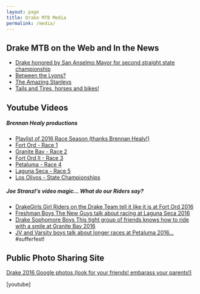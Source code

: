 ```yaml
---
layout: page
title: Drake MTB Media
permalink: /media/
---
```


## Drake MTB on the Web and In the News

* [Drake honored by San Anselmo Mayor for second straight state championship]({{site.baseurl}}/images/townhall_2016.jpg)
* [Between the Lyons?](http://www.marinij.com/sports/20150512/prep-mountain-biking-lyons-trying-to-help-drake-get-back-on-top-at-state-race)
* [The Amazing Stanleys](http://www.outsideonline.com/1918441/fast-times-singletrack-high)
* [Tails and Tires, horses and bikes!](http://www.marinij.com/article/NO/20150307/NEWS/150309851)

## Youtube Videos 

##### Brennan Healy productions
* [Playlist of 2016 Race Season (thanks Brennan Healy!)](https://www.youtube.com/playlist?list=PL0iTUF9DuZ1x_c4RF76xzyjkk74hDrDP8)
* [Fort Ord - Race 1](https://www.youtube.com/watch?v=f01G-DY5t8U)
* [Granite Bay - Race 2](https://www.youtube.com/watch?v=44Ppm4UQnOg)
* [Fort Ord II - Race 3](https://www.youtube.com/watch?v=R5JKbUAZUbI)
* [Petaluma - Race 4](https://www.youtube.com/watch?v=0T9F4Gw1AvQ)
* [Laguna Seca - Race 5](https://www.youtube.com/watch?v=GnPXnqkWIlU)
* [Los Olivos - State Championships](https://www.youtube.com/watch?v=M23T6-XmA2I)

##### Joe Stranzl's video magic... What do our Riders say?
 * [DrakeGirls  Girl Riders on the Drake Team tell it like it is at Fort Ord 2016](https://www.youtube.com/watch?v=YUfSNj7cHpQ)
 * [Freshman Boys  The New Guys talk about racing at Laguna Seca 2016](https://www.youtube.com/watch?v=-oozGRhEk1E)
 * [Drake Sophomore Boys  This tight group of friends knows how to ride with a smile at Granite Bay 2016](https://www.youtube.com/watch?v=jVMlhFWBko0)
 * [JV and Varsity boys talk about longer races at Petaluma 2016…](https://www.youtube.com/watch?v=moe36leZhhk)  #sufferfest!

## Public Photo Sharing Site

[Drake 2016 Google photos (look for your friends! embarass your parents!)](https://goo.gl/photos/YpAmTJrjciYyz6YK7)


[youtube]

